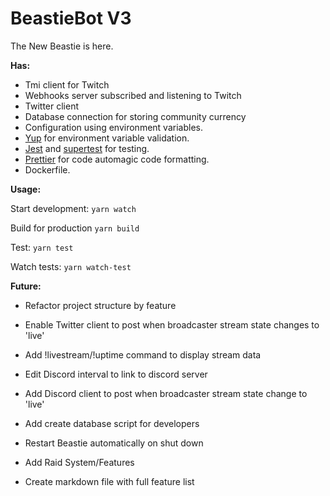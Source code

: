 # BeastieBot V3

The New Beastie is here.

**Has:**

- Tmi client for Twitch
- Webhooks server subscribed and listening to Twitch
- Twitter client
- Database connection for storing community currency
- Configuration using environment variables.
- [Yup](https://github.com/jquense/yup) for environment variable validation.
- [Jest](https://github.com/facebook/jest) and [supertest](https://github.com/visionmedia/supertest) for testing.
- [Prettier](https://prettier.io/) for code automagic code formatting.
- Dockerfile.

**Usage:**

Start development: `yarn watch`

Build for production `yarn build`

Test: `yarn test`

Watch tests: `yarn watch-test`

**Future:**

- Refactor project structure by feature
- Enable Twitter client to post when broadcaster stream state changes to 'live'
- Add !livestream/!uptime command to display stream data
- Edit Discord interval to link to discord server
- Add Discord client to post when broadcaster stream state change to 'live'

- Add create database script for developers
- Restart Beastie automatically on shut down

- Add Raid System/Features
- Create markdown file with full feature list
